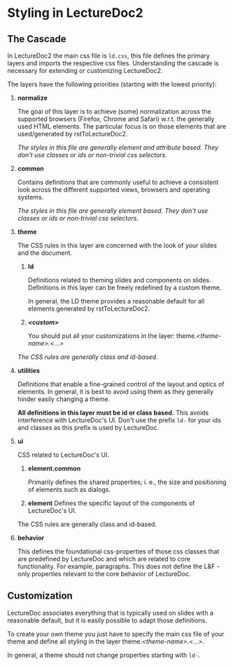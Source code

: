 # Styling in LectureDoc2

## The Cascade

In LectureDoc2 the main css file is `ld.css`, this file defines the primary 
layers and imports the respective css files. Understanding the cascade is
necessary for extending or customizing LectureDoc2.

The layers have the following priorities (starting with the lowest priority):

1. **normalize**

   The goal of this layer is to achieve (some) normalization across the 
   supported browsers (Firefox, Chrome and Safari) w.r.t. the generally 
   used HTML elements. The particular focus is on those elements that are 
   used/generated by rstToLectureDoc2.
   
   *The styles in this file are generally element and attribute based.* 
   *They don't use classes or ids or non-trivial css selectors.*

2. **common**

   Contains definitions that are commonly useful to achieve a consistent look
   across the different supported views, browsers and operating systems.  

   *The styles in this file are generally element based.* 
   *They don't use classes or ids or non-trivial css selectors.*

2. **theme**

   The CSS rules in this layer are concerned with the look of your slides and 
   the document.

   1. **ld**
     
      Definitions related to theming slides and components on slides. 
       Definitions in this layer can be freely redefined by a custom theme.

      In general, the LD theme provides a reasonable default for all elements 
       generated by rstToLectureDoc2.
   2. ***&lt;custom&gt;***
       
      You should put all your customizations in the layer: theme.*&lt;theme-name&gt;.<...>*

    *The CSS rules are generally class and id-based.*

3. **utilities**

   Definitions that enable a fine-grained control of the layout and optics of
   elements. In general, it is best to avoid using them as they generally hinder easily changing a theme.

   **All definitions in this layer must be id or class based.** 
   This avoids interference with LectureDoc's UI. 
   Don't use the prefix `ld-` for your ids and classes as this prefix is used 
   by LectureDoc.

4. **ui**

   CSS related to LectureDoc's UI.

   1. **element.common**

      Primarily defines the shared properties; i. e., the size and positioning of 
      elements such as dialogs.
   2. **element**
      Defines the specific layout of the components of LectureDoc's UI.

   The CSS rules are generally class and id-based.

5. **behavior**

   This defines the foundational css-properties of those css classes that are predefined by LectureDoc and which are related to core functionality. For example, paragraphs. This does not define the L&F - only properties relevant to the core behavior of LectureDoc.


## Customization
LectureDoc associates everything that is typically used on slides with a reasonable default, but it is easily possible to adapt those definitions.

To create your own theme you just have to specify the main css file of your theme and define all styling in the layer theme.*&lt;theme-name&gt;.<...>*. 

In general, a theme should not change properties starting with `ld-`. 



